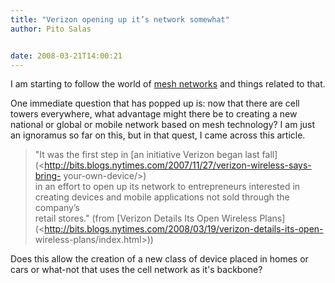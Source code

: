 ```yaml
---
title: "Verizon opening up it’s network somewhat"
author: Pito Salas


date: 2008-03-21T14:00:21
---
```




I am starting to follow the world of [mesh
networks](<http://del.icio.us/tag/meshnetworks>) and things related to that.

One immediate question that has popped up is: now that there are cell towers
everywhere, what advantage might there be to creating a new national or global
or mobile network based on mesh technology? I am just an ignoramus so far on
this, but in that quest, I came across this article.

> "It was the first step in [an initiative Verizon began last
> fall](<http://bits.blogs.nytimes.com/2007/11/27/verizon-wireless-says-bring-
> your-own-device/>)  
> in an effort to open up its network to entrepreneurs interested in  
> creating devices and mobile applications not sold through the company’s  
> retail stores." (from [Verizon Details Its Open Wireless
> Plans](<http://bits.blogs.nytimes.com/2008/03/19/verizon-details-its-open-
> wireless-plans/index.html>))

Does this allow the creation of a new class of device placed in homes or cars
or what-not that uses the cell network as it's backbone?


